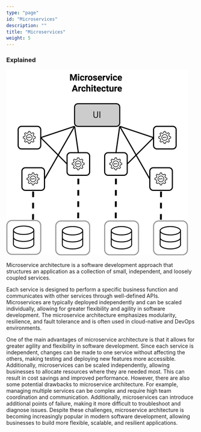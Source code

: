 ```yaml
---
type: "page"
id: "Microservices"
description: ""
title: "Microservices"
weight: 5
---
```



### Explained

![microservices](microservices.png)

Microservice architecture is a software development approach that structures an application as a collection of small, independent, and loosely coupled services.

Each service is designed to perform a specific business function and communicates with other services through well-defined APIs. Microservices are typically deployed independently and can be scaled individually, allowing for greater flexibility and agility in software development. The microservice architecture emphasizes modularity, resilience, and fault tolerance and is often used in cloud-native and DevOps environments.

One of the main advantages of microservice architecture is that it allows for greater agility and flexibility in software development. Since each service is independent, changes can be made to one service without affecting the others, making testing and deploying new features more accessible. Additionally, microservices can be scaled independently, allowing businesses to allocate resources where they are needed most. This can result in cost savings and improved performance. However, there are also some potential drawbacks to microservice architecture. For example, managing multiple services can be complex and require high team coordination and communication. Additionally, microservices can introduce additional points of failure, making it more difficult to troubleshoot and diagnose issues. Despite these challenges, microservice architecture is becoming increasingly popular in modern software development, allowing businesses to build more flexible, scalable, and resilient applications.